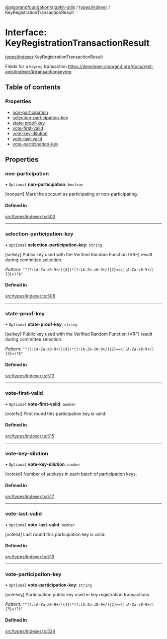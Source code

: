 [@algorandfoundation/algokit-utils](../index.md) / [types/indexer](../modules/types_indexer.md) / KeyRegistrationTransactionResult

# Interface: KeyRegistrationTransactionResult

[types/indexer](../modules/types_indexer.md).KeyRegistrationTransactionResult

Fields for a `keyreg` transaction https://developer.algorand.org/docs/rest-apis/indexer/#transactionkeyreg

## Table of contents

### Properties

- [non-participation](types_indexer.KeyRegistrationTransactionResult.md#non-participation)
- [selection-participation-key](types_indexer.KeyRegistrationTransactionResult.md#selection-participation-key)
- [state-proof-key](types_indexer.KeyRegistrationTransactionResult.md#state-proof-key)
- [vote-first-valid](types_indexer.KeyRegistrationTransactionResult.md#vote-first-valid)
- [vote-key-dilution](types_indexer.KeyRegistrationTransactionResult.md#vote-key-dilution)
- [vote-last-valid](types_indexer.KeyRegistrationTransactionResult.md#vote-last-valid)
- [vote-participation-key](types_indexer.KeyRegistrationTransactionResult.md#vote-participation-key)

## Properties

### non-participation

• `Optional` **non-participation**: `boolean`

[nonpart] Mark the account as participating or non-participating.

#### Defined in

[src/types/indexer.ts:503](https://github.com/algorandfoundation/algokit-utils-ts/blob/main/src/types/indexer.ts#L503)

___

### selection-participation-key

• `Optional` **selection-participation-key**: `string`

[selkey] Public key used with the Verified Random Function (VRF) result during committee selection.

*Pattern:* `"^(?:[A-Za-z0-9+/]{4})*(?:[A-Za-z0-9+/]{2}==\|[A-Za-z0-9+/]{3}=)?$"`

#### Defined in

[src/types/indexer.ts:508](https://github.com/algorandfoundation/algokit-utils-ts/blob/main/src/types/indexer.ts#L508)

___

### state-proof-key

• `Optional` **state-proof-key**: `string`

[selkey] Public key used with the Verified Random Function (VRF) result during committee selection.

*Pattern:* `"^(?:[A-Za-z0-9+/]{4})*(?:[A-Za-z0-9+/]{2}==\|[A-Za-z0-9+/]{3}=)?$"`

#### Defined in

[src/types/indexer.ts:513](https://github.com/algorandfoundation/algokit-utils-ts/blob/main/src/types/indexer.ts#L513)

___

### vote-first-valid

• `Optional` **vote-first-valid**: `number`

[votefst] First round this participation key is valid.

#### Defined in

[src/types/indexer.ts:515](https://github.com/algorandfoundation/algokit-utils-ts/blob/main/src/types/indexer.ts#L515)

___

### vote-key-dilution

• `Optional` **vote-key-dilution**: `number`

[votekd] Number of subkeys in each batch of participation keys.

#### Defined in

[src/types/indexer.ts:517](https://github.com/algorandfoundation/algokit-utils-ts/blob/main/src/types/indexer.ts#L517)

___

### vote-last-valid

• `Optional` **vote-last-valid**: `number`

[votelst] Last round this participation key is valid.

#### Defined in

[src/types/indexer.ts:519](https://github.com/algorandfoundation/algokit-utils-ts/blob/main/src/types/indexer.ts#L519)

___

### vote-participation-key

• `Optional` **vote-participation-key**: `string`

[votekey] Participation public key used in key registration transactions.

*Pattern:* `"^(?:[A-Za-z0-9+/]{4})*(?:[A-Za-z0-9+/]{2}==\|[A-Za-z0-9+/]{3}=)?$"`

#### Defined in

[src/types/indexer.ts:524](https://github.com/algorandfoundation/algokit-utils-ts/blob/main/src/types/indexer.ts#L524)
